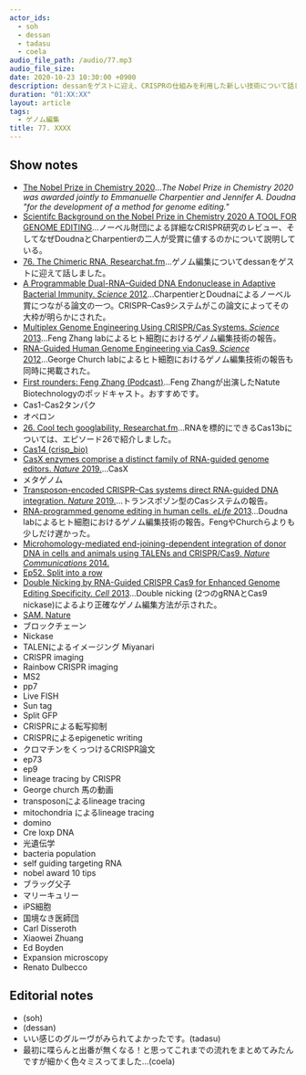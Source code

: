 ```yaml
---
actor_ids:
  - soh
  - dessan
  - tadasu
  - coela
audio_file_path: /audio/77.mp3
audio_file_size: 
date: 2020-10-23 10:30:00 +0900
description: dessanをゲストに迎え、CRISPRの仕組みを利用した新しい技術について話しました。
duration: "01:XX:XX"
layout: article
tags:
  - ゲノム編集
title: 77. XXXX
---
```


## Show notes
- [The Nobel Prize in Chemistry 2020](https://www.nobelprize.org/prizes/chemistry/2020/summary/)..._The Nobel Prize in Chemistry 2020 was awarded jointly to Emmanuelle Charpentier and Jennifer A. Doudna "for the development of a method for genome editing."_
- [Scientifc Background on the Nobel Prize in Chemistry 2020 A TOOL FOR GENOME EDITING](https://www.nobelprize.org/uploads/2020/10/advanced-chemistryprize2020.pdf)...ノーベル財団による詳細なCRISPR研究のレビュー、そしてなぜDoudnaとCharpentierの二人が受賞に値するのかについて説明している。
- [76. The Chimeric RNA, Researchat.fm](https://researchat.fm/episode/76)...ゲノム編集についてdessanをゲストに迎えて話しました。
- [A Programmable Dual-RNA–Guided DNA Endonuclease in Adaptive Bacterial Immunity. _Science_ 2012](https://science.sciencemag.org/content/337/6096/816)...CharpentierとDoudnaによるノーベル賞につながる論文の一つ。CRISPR–Cas9システムがこの論文によってその大枠が明らかにされた。
- [Multiplex Genome Engineering Using CRISPR/Cas Systems. _Science_ 2013](https://science.sciencemag.org/content/339/6121/819)...Feng Zhang labによるヒト細胞におけるゲノム編集技術の報告。
- [RNA-Guided Human Genome Engineering via Cas9. _Science_ 2012](https://science.sciencemag.org/content/339/6121/823)...George Church labによるヒト細胞におけるゲノム編集技術の報告も同時に掲載された。
- [First rounders: Feng Zhang (Podcast)](https://podcasts.apple.com/gb/podcast/first-rounders-feng-zhang/id562626393?i=1000437436422)...Feng Zhangが出演したNatute Biotechnologyのポッドキャスト。おすすめです。
- Cas1-Cas2タンパク
- オペロン
- [26. Cool tech googlability, Researchat.fm](https://researchat.fm/episode/26)...RNAを標的にできるCas13bについては、エピソード26で紹介しました。
- [Cas14 (crisp_bio)](http://crisp-bio.blog.jp/archives/17930637.html)
- [CasX enzymes comprise a distinct family of RNA-guided genome editors. _Nature_ 2019.](https://www.nature.com/articles/s41586-019-0908-x)...CasX
- メタゲノム
- [Transposon-encoded CRISPR–Cas systems direct RNA-guided DNA integration. _Nature_ 2019.](https://www.nature.com/articles/s41586-019-1323-z)...トランスポゾン型のCasシステムの報告。
- [RNA-programmed genome editing in human cells. _eLife_ 2013](https://elifesciences.org/articles/00471)...Doudna labによるヒト細胞におけるゲノム編集技術の報告。FengやChurchらよりも少しだけ遅かった。
- [Microhomology-mediated end-joining-dependent integration of donor DNA in cells and animals using TALENs and CRISPR/Cas9. _Nature Communications_ 2014.](https://www.nature.com/articles/ncomms6560)
- [Ep52. Split into a row](https://researchat.fm/episode/52)
- [Double Nicking by RNA-Guided CRISPR Cas9 for Enhanced Genome Editing Specificity. _Cell_ 2013](https://www.sciencedirect.com/science/article/pii/S0092867413010155)...Double nicking (2つのgRNAとCas9 nickase)によるより正確なゲノム編集方法が示された。
- [SAM. Nature]()
- ブロックチェーン
- Nickase
- TALENによるイメージング Miyanari
- CRISPR imaging
- Rainbow CRISPR imaging
- MS2
- pp7
- Live FISH
- Sun tag
- Split GFP
- CRISPRによる転写抑制
- CRISPRによるepigenetic writing
- クロマチンをくっつけるCRISPR論文
- ep73
- ep9
- lineage tracing by CRISPR
- George church 馬の動画
- transposonによるlineage tracing
- mitochondria によるlineage tracing
- domino
- Cre loxp DNA
- 光遺伝学
- bacteria population
- self guiding targeting RNA
- nobel award 10 tips
- ブラッグ父子
- マリーキュリー
- iPS細胞
- 国境なき医師団
- Carl Disseroth
- Xiaowei Zhuang
- Ed Boyden
- Expansion microscopy
- Renato Dulbecco

## Editorial notes
- (soh)
- (dessan)
- いい感じのグルーヴがみられてよかったです。(tadasu)
- 最初に喋らんと出番が無くなる！と思ってこれまでの流れをまとめてみたんですが細かく色々ミスってました…(coela)
